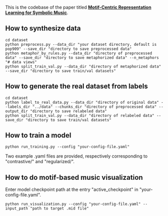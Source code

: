 This is the codebase of the paper titled [**Motif-Centric Representation Learning for Symbolic Music**](https://arxiv.org/abs/2309.10597).

<!-- ***Abstract**: Music motif, as a conceptual building block of composition, is crucial for music structure analysis and automatic composition. While human listeners can identify motifs easily, existing computational models fall short in representing motifs and their developments. The reason is that the nature of motifs is implicit, and the diversity of motif variations extends beyond simple repetitions and modulations. In this study, we aim to learn the implicit relationship between motifs and their variations via representation learning, using the Siamese network architecture and a pretraining and fine-tuning pipeline. A regularization-based method, VICReg, is adopted for pretraining, while contrastive learning is used for fine-tuning. Experimental results on a retrieval-based task show that these two methods complement each other, yielding an improvement of 12.6% in the area under the precision-recall curve. Lastly, we visualize the acquired motif representations, offering an intuitive comprehension of the overall structure of a music piece. As far as we know, this work marks a noteworthy step forward in computational modeling of music motifs. We believe that this work lays the foundations for future applications of motifs in automatic music composition and music information retrieval.* -->

## How to synthesize data
```
cd dataset
python preprocess.py --data_dir "your dataset directory, default is pop909" --save_dir "directory to save preprocessed data"
python metaphor_by_rules.py --data_dir "directory of preprocessed data" --save_dir "directory to save metaphorized data" --n_metaphors "# data views"
python split_train_val.py --data_dir "directory of metaphorized data" --save_dir "directory to save train/val datasets"
```

## How to generate the real dataset from labels
```
cd dataset
python label_to_real_data.py --data_dir "directory of original data" --labels_dir "../data" --chunks_dir "directory of preprocessed data" --output_dir "directory to save relabeled data"
python split_train_val.py --data_dir "directory of relabeled data" --save_dir "directory to save train/val datasets"
```

## How to train a model
```
python run_training.py --config "your-config-file.yaml"
```
Two example .yaml files are provided, respectively corresponding to "contrastive/" and "regularized/".

## How to do motif-based music visualization
Enter model checkpoint path at the entry "active_checkpoint" in "your-config-file.yaml".
```
python run_visualization.py --config "your-config-file.yaml" --input_path "path to target .mid file"
```
